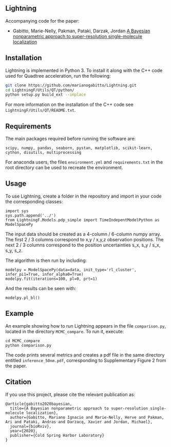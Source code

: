 ## Lightning
Accompanying code for the paper:
- Gabitto, Marie-Nelly, Pakman, Pataki, Darzak, Jordan [A  Bayesian  nonparametric approach to super-resolution single-molecule localization](https://www.biorxiv.org/content/10.1101/2020.02.15.950873v3)



## Installation
Lightning is implemented in Python 3. To install it along with the C++ code used for Quadtree acceleration, run the following:

```bash
git clone https://github.com/marianogabitto/Lightning.git
cd LightningF/Utils/QT/python/
python setup.py build_ext --inplace
```

For more information on the installation of the C++ code see `LightningF/Utils/QT/README.txt`.

## Requirements

The main packages required before running the software are:

`scipy, numpy, pandas, seaborn, pystan, matplotlib, scikit-learn, cython, disutils, multiprocessing`

For anaconda users, the files `environment.yml` and `requirements.txt` in the root directory can be used to recreate the environment.  

## Usage

To use Lightning, create a folder in the repository and import in your code the corresponding classes:

```
import sys
sys.path.append('../')
from LightningF.Models.pdp_simple import TimeIndepentModelPython as ModelSpacePy
```

The input data should be created as a 4-column / 6-column numpy array. The first 2 / 3 columns
correspond to x,y / x,y,z observation positions. The next 2 / 3 columns correspond to the position uncertainties s_x, s_y / s_x, s_y, s_z. 

The algorithm is then run by including:

```
modelpy = ModelSpacePy(data=data, init_type='rl_cluster', infer_pi1=True, infer_alpha0=True)
modelpy.fit(iterations=100, pl=0, prt=1)
```

And the results can be seen with:

```
modelpy.pl_bl() 
```



## Example
An example showing how to run Lightning appears in the file `comparison.py`, located in the directory `MCMC_compare`. To run it, execute:

```
cd MCMC_compare
python comparison.py
```

The code prints several metrics and creates a pdf file in the same directory entitled `inference_50nm.pdf`, corresponding to Supplementary Figure 2 from the paper.


## Citation

If you use this project, please cite the relevant publication as:

```
@article{gabitto2020bayesian,
  title={A Bayesian nonparametric approach to super-resolution single-molecule localization},
  author={Gabitto, Mariano Ignacio and Marie-Nelly, Herve and Pakman, Ari and Pataki, Andras and Darzacq, Xavier and Jordan, Michael},
  journal={bioRxiv},
  year={2020},
  publisher={Cold Spring Harbor Laboratory}
}
```


